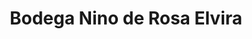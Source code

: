 ---
title: "Bodega Nino de Rosa Elvira"
url: /san-miguel/bodega-nino-de-rosa-elvira/
shop: Lebensmittel
---